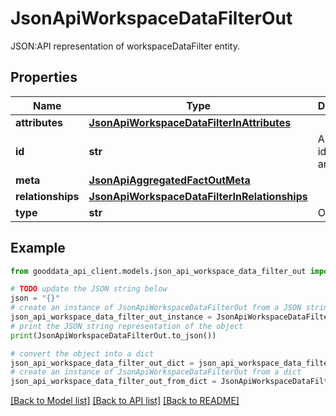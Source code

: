 # JsonApiWorkspaceDataFilterOut

JSON:API representation of workspaceDataFilter entity.

## Properties

Name | Type | Description | Notes
------------ | ------------- | ------------- | -------------
**attributes** | [**JsonApiWorkspaceDataFilterInAttributes**](JsonApiWorkspaceDataFilterInAttributes.md) |  | [optional] 
**id** | **str** | API identifier of an object | 
**meta** | [**JsonApiAggregatedFactOutMeta**](JsonApiAggregatedFactOutMeta.md) |  | [optional] 
**relationships** | [**JsonApiWorkspaceDataFilterInRelationships**](JsonApiWorkspaceDataFilterInRelationships.md) |  | [optional] 
**type** | **str** | Object type | 

## Example

```python
from gooddata_api_client.models.json_api_workspace_data_filter_out import JsonApiWorkspaceDataFilterOut

# TODO update the JSON string below
json = "{}"
# create an instance of JsonApiWorkspaceDataFilterOut from a JSON string
json_api_workspace_data_filter_out_instance = JsonApiWorkspaceDataFilterOut.from_json(json)
# print the JSON string representation of the object
print(JsonApiWorkspaceDataFilterOut.to_json())

# convert the object into a dict
json_api_workspace_data_filter_out_dict = json_api_workspace_data_filter_out_instance.to_dict()
# create an instance of JsonApiWorkspaceDataFilterOut from a dict
json_api_workspace_data_filter_out_from_dict = JsonApiWorkspaceDataFilterOut.from_dict(json_api_workspace_data_filter_out_dict)
```
[[Back to Model list]](../README.md#documentation-for-models) [[Back to API list]](../README.md#documentation-for-api-endpoints) [[Back to README]](../README.md)


